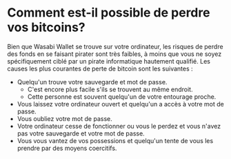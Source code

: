 # Comment est-il possible de perdre vos bitcoins?

Bien que Wasabi Wallet se trouve sur votre ordinateur, les risques de perdre des fonds en se faisant pirater sont très faibles, à moins que vous ne soyez spécifiquement ciblé par un pirate informatique hautement qualifié. Les causes les plus courantes de perte de bitcoin sont les suivantes :

* Quelqu'un trouve votre sauvegarde et mot de passe.
  * C'est encore plus facile s'ils se trouvent au même endroit.&#x20;
  * Cette personne est souvent quelqu'un de votre entourage proche.
* Vous laissez votre ordinateur ouvert et quelqu'un a accès à votre mot de passe.
* Vous oubliez votre mot de passe.
* Votre ordinateur cesse de fonctionner ou vous le perdez et vous n'avez pas votre sauvegarde et votre mot de passe.
* Vous vous vantez de vos possessions et quelqu'un tente de vous les prendre par des moyens coercitifs.
